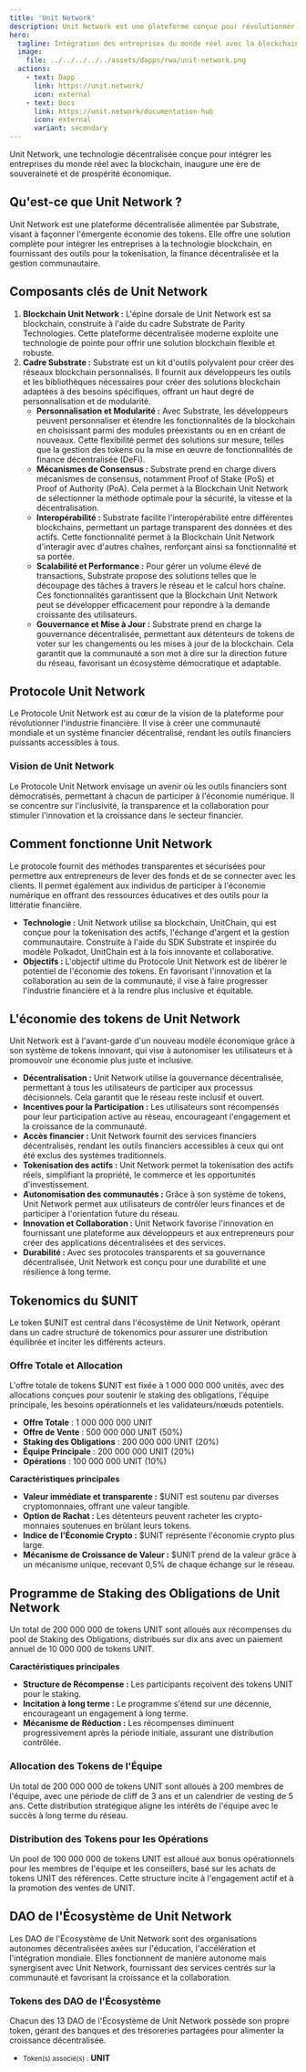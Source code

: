 ```yaml
---
title: 'Unit Network'
description: Unit Network est une plateforme conçue pour révolutionner l'économie des tokens en intégrant les entreprises du monde réel avec la blockchain.
hero:
  tagline: Intégration des entreprises du monde réel avec la blockchain.
  image: 
    file: ../../../../../assets/dapps/rwa/unit-network.png
  actions:
    - text: Dapp
      link: https://unit.network/
      icon: external
    - text: Docs
      link: https://unit.network/documentation-hub
      icon: external
      variant: secondary
---
```


Unit Network, une technologie décentralisée conçue pour intégrer les entreprises du monde réel avec la blockchain, inaugure une ère de souveraineté et de prospérité économique.

## Qu'est-ce que Unit Network ?
Unit Network est une plateforme décentralisée alimentée par Substrate, visant à façonner l'émergente économie des tokens. Elle offre une solution complète pour intégrer les entreprises à la technologie blockchain, en fournissant des outils pour la tokenisation, la finance décentralisée et la gestion communautaire.

## Composants clés de Unit Network
1. **Blockchain Unit Network :** L'épine dorsale de Unit Network est sa blockchain, construite à l'aide du cadre Substrate de Parity Technologies. Cette plateforme décentralisée moderne exploite une technologie de pointe pour offrir une solution blockchain flexible et robuste.
2. **Cadre Substrate :** Substrate est un kit d'outils polyvalent pour créer des réseaux blockchain personnalisés. Il fournit aux développeurs les outils et les bibliothèques nécessaires pour créer des solutions blockchain adaptées à des besoins spécifiques, offrant un haut degré de personnalisation et de modularité.
    - **Personnalisation et Modularité :** Avec Substrate, les développeurs peuvent personnaliser et étendre les fonctionnalités de la blockchain en choisissant parmi des modules préexistants ou en en créant de nouveaux. Cette flexibilité permet des solutions sur mesure, telles que la gestion des tokens ou la mise en œuvre de fonctionnalités de finance décentralisée (DeFi).
    - **Mécanismes de Consensus :** Substrate prend en charge divers mécanismes de consensus, notamment Proof of Stake (PoS) et Proof of Authority (PoA). Cela permet à la Blockchain Unit Network de sélectionner la méthode optimale pour la sécurité, la vitesse et la décentralisation.
    - **Interopérabilité :** Substrate facilite l'interopérabilité entre différentes blockchains, permettant un partage transparent des données et des actifs. Cette fonctionnalité permet à la Blockchain Unit Network d'interagir avec d'autres chaînes, renforçant ainsi sa fonctionnalité et sa portée.
    - **Scalabilité et Performance :** Pour gérer un volume élevé de transactions, Substrate propose des solutions telles que le découpage des tâches à travers le réseau et le calcul hors chaîne. Ces fonctionnalités garantissent que la Blockchain Unit Network peut se développer efficacement pour répondre à la demande croissante des utilisateurs.
    - **Gouvernance et Mise à Jour :** Substrate prend en charge la gouvernance décentralisée, permettant aux détenteurs de tokens de voter sur les changements ou les mises à jour de la blockchain. Cela garantit que la communauté a son mot à dire sur la direction future du réseau, favorisant un écosystème démocratique et adaptable.

## Protocole Unit Network
Le Protocole Unit Network est au cœur de la vision de la plateforme pour révolutionner l'industrie financière. Il vise à créer une communauté mondiale et un système financier décentralisé, rendant les outils financiers puissants accessibles à tous.

### **Vision de Unit Network**
Le Protocole Unit Network envisage un avenir où les outils financiers sont démocratisés, permettant à chacun de participer à l'économie numérique. Il se concentre sur l'inclusivité, la transparence et la collaboration pour stimuler l'innovation et la croissance dans le secteur financier.

## Comment fonctionne Unit Network
Le protocole fournit des méthodes transparentes et sécurisées pour permettre aux entrepreneurs de lever des fonds et de se connecter avec les clients. Il permet également aux individus de participer à l'économie numérique en offrant des ressources éducatives et des outils pour la littératie financière.
- **Technologie :** Unit Network utilise sa blockchain, UnitChain, qui est conçue pour la tokenisation des actifs, l'échange d'argent et la gestion communautaire. Construite à l'aide du SDK Substrate et inspirée du modèle Polkadot, UnitChain est à la fois innovante et collaborative.
- **Objectifs :** L'objectif ultime du Protocole Unit Network est de libérer le potentiel de l'économie des tokens. En favorisant l'innovation et la collaboration au sein de la communauté, il vise à faire progresser l'industrie financière et à la rendre plus inclusive et équitable.

## L'économie des tokens de Unit Network
Unit Network est à l'avant-garde d'un nouveau modèle économique grâce à son système de tokens innovant, qui vise à autonomiser les utilisateurs et à promouvoir une économie plus juste et inclusive.
- **Décentralisation :** Unit Network utilise la gouvernance décentralisée, permettant à tous les utilisateurs de participer aux processus décisionnels. Cela garantit que le réseau reste inclusif et ouvert.
- **Incentives pour la Participation :** Les utilisateurs sont récompensés pour leur participation active au réseau, encourageant l'engagement et la croissance de la communauté.
- **Accès financier :** Unit Network fournit des services financiers décentralisés, rendant les outils financiers accessibles à ceux qui ont été exclus des systèmes traditionnels.
- **Tokenisation des actifs :** Unit Network permet la tokenisation des actifs réels, simplifiant la propriété, le commerce et les opportunités d'investissement.
- **Autonomisation des communautés :** Grâce à son système de tokens, Unit Network permet aux utilisateurs de contrôler leurs finances et de participer à l'orientation future du réseau.
- **Innovation et Collaboration :** Unit Network favorise l'innovation en fournissant une plateforme aux développeurs et aux entrepreneurs pour créer des applications décentralisées et des services.
- **Durabilité :** Avec ses protocoles transparents et sa gouvernance décentralisée, Unit Network est conçu pour une durabilité et une résilience à long terme.

## Tokenomics du $UNIT
Le token $UNIT est central dans l'écosystème de Unit Network, opérant dans un cadre structuré de tokenomics pour assurer une distribution équilibrée et inciter les différents acteurs.

### **Offre Totale et Allocation**
L'offre totale de tokens $UNIT est fixée à 1 000 000 000 unités, avec des allocations conçues pour soutenir le staking des obligations, l'équipe principale, les besoins opérationnels et les validateurs/nœuds potentiels.

- **Offre Totale** : 1 000 000 000 UNIT
- **Offre de Vente** : 500 000 000 UNIT (50%)
- **Staking des Obligations** : 200 000 000 UNIT (20%)
- **Équipe Principale** : 200 000 000 UNIT (20%)
- **Opérations** : 100 000 000 UNIT (10%)

**Caractéristiques principales**
- **Valeur immédiate et transparente :** $UNIT est soutenu par diverses cryptomonnaies, offrant une valeur tangible.
- **Option de Rachat :** Les détenteurs peuvent racheter les crypto-monnaies soutenues en brûlant leurs tokens.
- **Indice de l'Économie Crypto :** $UNIT représente l'économie crypto plus large.
- **Mécanisme de Croissance de Valeur :** $UNIT prend de la valeur grâce à un mécanisme unique, recevant 0,5% de chaque échange sur le réseau.

## Programme de Staking des Obligations de Unit Network
Un total de 200 000 000 de tokens UNIT sont alloués aux récompenses du pool de Staking des Obligations, distribués sur dix ans avec un paiement annuel de 10 000 000 de tokens UNIT.

**Caractéristiques principales**
- **Structure de Récompense :** Les participants reçoivent des tokens UNIT pour le staking.
- **Incitation à long terme :** Le programme s'étend sur une décennie, encourageant un engagement à long terme.
- **Mécanisme de Réduction :** Les récompenses diminuent progressivement après la période initiale, assurant une distribution contrôlée.

### Allocation des Tokens de l'Équipe
Un total de 200 000 000 de tokens UNIT sont alloués à 200 membres de l'équipe, avec une période de cliff de 3 ans et un calendrier de vesting de 5 ans. Cette distribution stratégique aligne les intérêts de l'équipe avec le succès à long terme du réseau.

### Distribution des Tokens pour les Opérations
Un pool de 100 000 000 de tokens UNIT est alloué aux bonus opérationnels pour les membres de l'équipe et les conseillers, basé sur les achats de tokens UNIT des références. Cette structure incite à l'engagement actif et à la promotion des ventes de UNIT.

## DAO de l'Écosystème de Unit Network
Les DAO de l'Écosystème de Unit Network sont des organisations autonomes décentralisées axées sur l'éducation, l'accélération et l'intégration mondiale. Elles fonctionnent de manière autonome mais synergisent avec Unit Network, fournissant des services centrés sur la communauté et favorisant la croissance et la collaboration.

### **Tokens des DAO de l'Écosystème**
Chacun des 13 DAO de l'Écosystème de Unit Network possède son propre token, gérant des banques et des trésoreries partagées pour alimenter la croissance décentralisée.

- <small>Token(s) associé(s) :</small> **UNIT**
